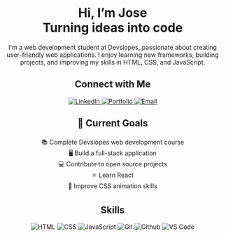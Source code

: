 <h1 align="center">Hi, I’m Jose <br> Turning ideas into code</h1>
<p align="center">I'm a web development student at Devslopes, passionate about creating user-friendly web applications. I enjoy learning new frameworks, building projects, and improving my skills in HTML, CSS, and JavaScript.</p>
<h2 align="center">Connect with Me</h2>
<p align="center">
  <a href="https://linkedin.com/in/josevazquez17">
    <img src="https://img.shields.io/badge/-LinkedIn-0077B5?style=flat-square&logo=linkedin&logoColor=white" alt="LinkedIn"/>
  </a>
  <a href="https://kxppx.github.io/Portfolio/">
    <img src="https://img.shields.io/badge/-Portfolio-000000?style=flat-square&logo=react&logoColor=white" alt="Portfolio"/>
  </a>
  <a href="mailto:kxppxv@gmail.com">
    <img src="https://img.shields.io/badge/-Email-D14836?style=flat-square&logo=gmail&logoColor=white" alt="Email"/>
  </a>
</p>

<h2 style="text-align: center;">🎯 Current Goals</h2>
<p style="text-align: center; line-height: 1.8;">
  📚 Complete Devslopes web development course<br>
  🖥️ Build a full-stack application<br>
  💻 Contribute to open source projects<br>
  ⚛️ Learn React<br>
  🎨 Improve CSS animation skills
</p>

<h2 align="center">Skills</h2>
<p align="center">
    <img src="https://img.shields.io/badge/-HTML5-E34C26?style=flat-square&logo=html5&logoColor=white" alt="HTML">
    <img src="https://img.shields.io/badge/-CSS3-1572B6?style=flat-square&logo=css3" alt="CSS">
    <img src="https://img.shields.io/badge/-JavaScript-F7DF1E?style=flat-square&logo=javascript&logoColor=black" alt="JavaScript">
    <img src="https://img.shields.io/badge/-Git-F05032?style=flat-square&logo=git&logoColor=white" alt="Git">
    <img src="https://img.shields.io/badge/-GitHub-181717?style=flat-square&logo=github" alt="Github">
    <img src="https://img.shields.io/badge/-VS%20Code-007ACC?style=flat-square&logo=visual-studio-code" alt="VS Code">
</p>
